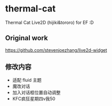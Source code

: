 # thermal-cat
Thermal Cat Live2D (hijiki&amp;tororo) for EF :D
## Original work
https://github.com/stevenjoezhang/live2d-widget
## 修改内容
 - 适配 fluid 主题
 - 魔改对话
 - 加入对话框位置自动调整
 - KFC疯狂星期四v我50
